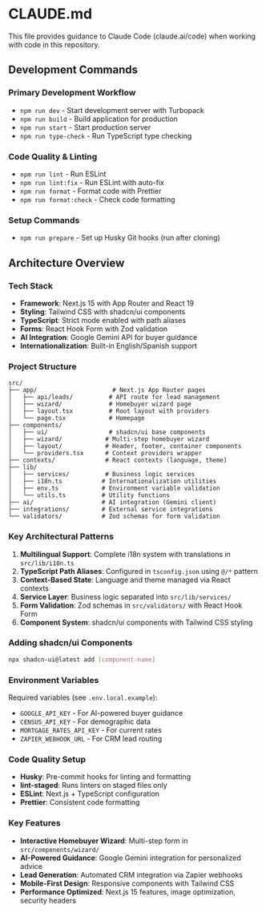 # CLAUDE.md

This file provides guidance to Claude Code (claude.ai/code) when working with code in this repository.

## Development Commands

### Primary Development Workflow
- `npm run dev` - Start development server with Turbopack
- `npm run build` - Build application for production
- `npm run start` - Start production server
- `npm run type-check` - Run TypeScript type checking

### Code Quality & Linting
- `npm run lint` - Run ESLint
- `npm run lint:fix` - Run ESLint with auto-fix
- `npm run format` - Format code with Prettier
- `npm run format:check` - Check code formatting

### Setup Commands
- `npm run prepare` - Set up Husky Git hooks (run after cloning)

## Architecture Overview

### Tech Stack
- **Framework**: Next.js 15 with App Router and React 19
- **Styling**: Tailwind CSS with shadcn/ui components
- **TypeScript**: Strict mode enabled with path aliases
- **Forms**: React Hook Form with Zod validation
- **AI Integration**: Google Gemini API for buyer guidance
- **Internationalization**: Built-in English/Spanish support

### Project Structure
```
src/
├── app/                     # Next.js App Router pages
│   ├── api/leads/          # API route for lead management
│   ├── wizard/             # Homebuyer wizard page
│   ├── layout.tsx          # Root layout with providers
│   └── page.tsx            # Homepage
├── components/
│   ├── ui/                 # shadcn/ui base components
│   ├── wizard/            # Multi-step homebuyer wizard
│   ├── layout/            # Header, footer, container components
│   └── providers.tsx      # Context providers wrapper
├── contexts/              # React contexts (language, theme)
├── lib/
│   ├── services/          # Business logic services
│   ├── i18n.ts           # Internationalization utilities
│   ├── env.ts            # Environment variable validation
│   └── utils.ts          # Utility functions
├── ai/                   # AI integration (Gemini client)
├── integrations/         # External service integrations
└── validators/           # Zod schemas for form validation
```

### Key Architectural Patterns

1. **Multilingual Support**: Complete i18n system with translations in `src/lib/i18n.ts`
2. **TypeScript Path Aliases**: Configured in `tsconfig.json` using `@/*` pattern
3. **Context-Based State**: Language and theme managed via React contexts
4. **Service Layer**: Business logic separated into `src/lib/services/`
5. **Form Validation**: Zod schemas in `src/validators/` with React Hook Form
6. **Component System**: shadcn/ui components with Tailwind CSS styling

### Adding shadcn/ui Components
```bash
npx shadcn-ui@latest add [component-name]
```

### Environment Variables
Required variables (see `.env.local.example`):
- `GOOGLE_API_KEY` - For AI-powered buyer guidance
- `CENSUS_API_KEY` - For demographic data
- `MORTGAGE_RATES_API_KEY` - For current rates
- `ZAPIER_WEBHOOK_URL` - For CRM lead routing

### Code Quality Setup
- **Husky**: Pre-commit hooks for linting and formatting
- **lint-staged**: Runs linters on staged files only
- **ESLint**: Next.js + TypeScript configuration
- **Prettier**: Consistent code formatting

### Key Features
- **Interactive Homebuyer Wizard**: Multi-step form in `src/components/wizard/`
- **AI-Powered Guidance**: Google Gemini integration for personalized advice
- **Lead Generation**: Automated CRM integration via Zapier webhooks
- **Mobile-First Design**: Responsive components with Tailwind CSS
- **Performance Optimized**: Next.js 15 features, image optimization, security headers